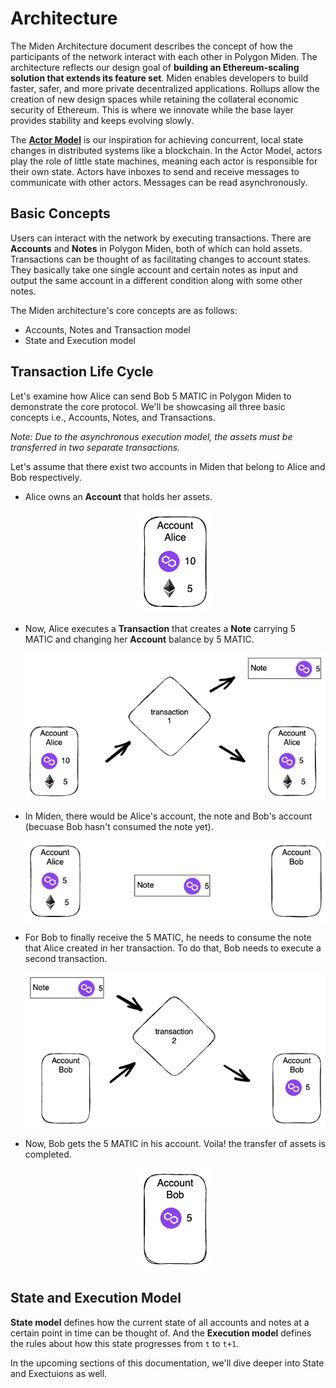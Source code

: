 # Architecture

The Miden Architecture document describes the concept of how the participants of the network interact with each other in Polygon Miden. The architecture reflects our design goal of **building an Ethereum-scaling solution that extends its feature set**. Miden enables developers to build faster, safer, and more private decentralized applications. Rollups allow the creation of new design spaces while retaining the collateral economic security of Ethereum. This is where we innovate while the base layer provides stability and keeps evolving slowly.

The [**Actor Model**](https://en.wikipedia.org/wiki/Actor_model) is our inspiration for achieving concurrent, local state changes in distributed systems like a blockchain. In the Actor Model, actors play the role of little state machines, meaning each actor is responsible for their own state. Actors have inboxes to send and receive messages to communicate with other actors. Messages can be read asynchronously.

## Basic Concepts

Users can interact with the network by executing transactions. There are **Accounts** and **Notes** in Polygon Miden, both of which can hold assets. Transactions can be thought of as facilitating changes to account states. They basically take one single account and certain notes as input and output the same account in a different condition along with some other notes.

The Miden architecture's core concepts are as follows: 

* Accounts, Notes and Transaction model
* State and Execution model

## Transaction Life Cycle

Let's examine how Alice can send Bob 5 MATIC in Polygon Miden to demonstrate the core protocol. We'll be showcasing all three basic concepts i.e., Accounts, Notes, and Transactions.

_Note: Due to the asynchronous execution model, the assets must be transferred in two separate transactions._

Let's assume that there exist two accounts in Miden that belong to Alice and Bob respectively.

- Alice owns an **Account** that holds her assets.

    <p align="center">
        <img src="./diagrams/architecture/transaction_lifecycle/Account_Alice_1.png">
    </p>
    
- Now, Alice executes a **Transaction** that creates a **Note** carrying 5 MATIC and changing her **Account** balance by 5 MATIC.

    <p align="center">
        <img src="./diagrams/architecture/transaction_lifecycle/Transaction_1.png">
    </p>

- In Miden, there would be Alice's account, the note and Bob's account (becuase Bob hasn't consumed the note yet).

    <p align="center">
        <img src="./diagrams/architecture/transaction_lifecycle/Account_Note_Account.png">
    </p>

- For Bob to finally receive the 5 MATIC, he needs to consume the note that Alice created in her transaction. To do that, Bob needs to execute a second transaction.

    <p align="center">
        <img src="./diagrams/architecture/transaction_lifecycle/Transaction_2.png">
    </p>

- Now, Bob gets the 5 MATIC in his account. Voila! the transfer of assets is completed.

    <p align="center">
        <img src="./diagrams/architecture/transaction_lifecycle/Account_Bob_1.png">
    </p>

## State and Execution Model

**State model** defines how the current state of all accounts and notes at a certain point in time can be thought of. And the **Execution model** defines the rules about how this state progresses from `t` to `t+1`.

In the upcoming sections of this documentation, we'll dive deeper into State and Exectuions as well.
